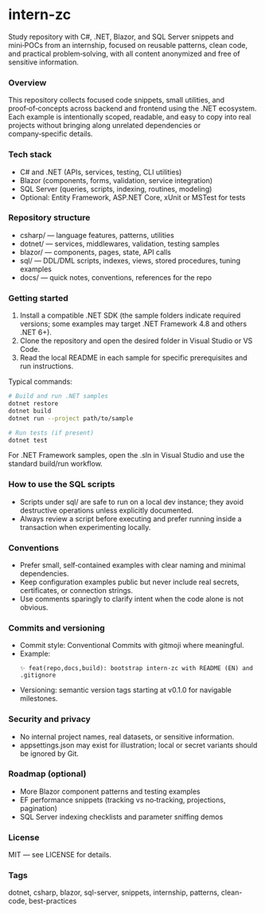 # intern-zc

Study repository with C#, .NET, Blazor, and SQL Server snippets and mini‑POCs from an internship, focused on reusable patterns, clean code, and practical problem‑solving, with all content anonymized and free of sensitive information.

### Overview
This repository collects focused code snippets, small utilities, and proof‑of‑concepts across backend and frontend using the .NET ecosystem. Each example is intentionally scoped, readable, and easy to copy into real projects without bringing along unrelated dependencies or company‑specific details.

### Tech stack
- C# and .NET (APIs, services, testing, CLI utilities)
- Blazor (components, forms, validation, service integration)
- SQL Server (queries, scripts, indexing, routines, modeling)
- Optional: Entity Framework, ASP.NET Core, xUnit or MSTest for tests

### Repository structure
- csharp/ — language features, patterns, utilities
- dotnet/ — services, middlewares, validation, testing samples
- blazor/ — components, pages, state, API calls
- sql/ — DDL/DML scripts, indexes, views, stored procedures, tuning examples
- docs/ — quick notes, conventions, references for the repo

### Getting started
1. Install a compatible .NET SDK (the sample folders indicate required versions; some examples may target .NET Framework 4.8 and others .NET 6+).  
2. Clone the repository and open the desired folder in Visual Studio or VS Code.  
3. Read the local README in each sample for specific prerequisites and run instructions.  

Typical commands:
```bash
# Build and run .NET samples
dotnet restore
dotnet build
dotnet run --project path/to/sample

# Run tests (if present)
dotnet test
```
For .NET Framework samples, open the .sln in Visual Studio and use the standard build/run workflow.

### How to use the SQL scripts
- Scripts under sql/ are safe to run on a local dev instance; they avoid destructive operations unless explicitly documented.  
- Always review a script before executing and prefer running inside a transaction when experimenting locally.  

### Conventions
- Prefer small, self‑contained examples with clear naming and minimal dependencies.  
- Keep configuration examples public but never include real secrets, certificates, or connection strings.  
- Use comments sparingly to clarify intent when the code alone is not obvious.  

### Commits and versioning
- Commit style: Conventional Commits with gitmoji where meaningful.  
- Example:  
  ```
  ✨ feat(repo,docs,build): bootstrap intern-zc with README (EN) and .gitignore
  ```
- Versioning: semantic version tags starting at v0.1.0 for navigable milestones.

### Security and privacy
- No internal project names, real datasets, or sensitive information.  
- appsettings.json may exist for illustration; local or secret variants should be ignored by Git.  

### Roadmap (optional)
- More Blazor component patterns and testing examples  
- EF performance snippets (tracking vs no‑tracking, projections, pagination)  
- SQL Server indexing checklists and parameter sniffing demos  

### License
MIT — see LICENSE for details.

### Tags
dotnet, csharp, blazor, sql-server, snippets, internship, patterns, clean-code, best-practices